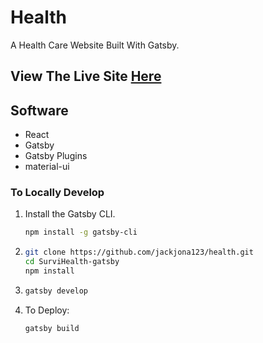 # Health

A Health Care Website Built With Gatsby.


## View The Live Site [Here](https://health.jackjona.live)

## Software

- React
- Gatsby
- Gatsby Plugins
- material-ui

### To Locally Develop

1. Install the Gatsby CLI.

   ```bash
   npm install -g gatsby-cli
   ```
2. 
   ```bash
   git clone https://github.com/jackjona123/health.git
   cd SurviHealth-gatsby
   npm install
   ```

3.
   ```bash
   gatsby develop
   ```

4. To Deploy:

   ```bash
   gatsby build
   ```

